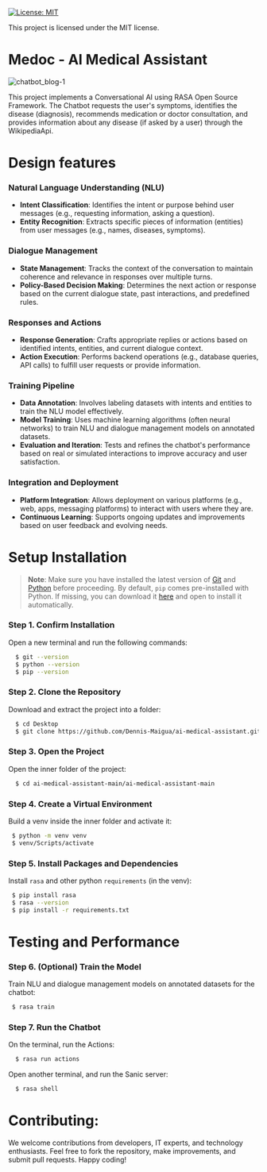 [![License: MIT](https://img.shields.io/badge/License-MIT-yellow.svg)](https://opensource.org/licenses/MIT)

This project is licensed under the MIT license.

# Medoc - AI Medical Assistant

![chatbot_blog-1](https://github.com/Dennis-Maigua/ai-medical-assistant/assets/32156551/37f7de8b-e13c-42fd-a711-09d6122677cb)

This project implements a Conversational AI using RASA Open Source Framework. The Chatbot requests the user's symptoms, identifies the disease (diagnosis), recommends medication or doctor consultation, and provides information about any disease (if asked by a user) through the WikipediaApi.

# Design features

### Natural Language Understanding (NLU)
- **Intent Classification**: Identifies the intent or purpose behind user messages (e.g., requesting information, asking a question).
- **Entity Recognition**: Extracts specific pieces of information (entities) from user messages (e.g., names, diseases, symptoms).

### Dialogue Management
- **State Management**: Tracks the context of the conversation to maintain coherence and relevance in responses over multiple turns.
- **Policy-Based Decision Making**: Determines the next action or response based on the current dialogue state, past interactions, and predefined rules.

### Responses and Actions
- **Response Generation**: Crafts appropriate replies or actions based on identified intents, entities, and current dialogue context.
- **Action Execution**: Performs backend operations (e.g., database queries, API calls) to fulfill user requests or provide information.
  
### Training Pipeline
- **Data Annotation**: Involves labeling datasets with intents and entities to train the NLU model effectively.
- **Model Training**: Uses machine learning algorithms (often neural networks) to train NLU and dialogue management models on annotated datasets.
- **Evaluation and Iteration**: Tests and refines the chatbot's performance based on real or simulated interactions to improve accuracy and user satisfaction.

### Integration and Deployment
- **Platform Integration**: Allows deployment on various platforms (e.g., web, apps, messaging platforms) to interact with users where they are.
- **Continuous Learning**: Supports ongoing updates and improvements based on user feedback and evolving needs.

# Setup Installation

>**Note**: Make sure you have installed the latest version of [Git](https://git-scm.com/downloads) and [Python](https://www.python.org/downloads/release/python-31011/) before proceeding. By default, `pip` comes pre-installed with Python. If missing, you can download it [here](https://bootstrap.pypa.io/get-pip.py) and open to install it automatically.

### Step 1. Confirm Installation

Open a new terminal and run the following commands:

  ```bash
    $ git --version
    $ python --version
    $ pip --version
  ```

### Step 2. Clone the Repository

Download and extract the project into a folder:

  ```bash
    $ cd Desktop
    $ git clone https://github.com/Dennis-Maigua/ai-medical-assistant.git
  ```

### Step 3. Open the Project

Open the inner folder of the project:

  ```bash
    $ cd ai-medical-assistant-main/ai-medical-assistant-main
  ```

### Step 4. Create a Virtual Environment

Build a venv inside the inner folder and activate it:

  ```bash
   $ python -m venv venv
   $ venv/Scripts/activate
  ```
   
### Step 5. Install Packages and Dependencies

Install `rasa` and other python `requirements` (in the venv):
  
  ```bash
   $ pip install rasa
   $ rasa --version 
   $ pip install -r requirements.txt
  ```

# Testing and Performance

### Step 6. (Optional) Train the Model

Train NLU and dialogue management models on annotated datasets for the chatbot:
  
  ```bash
   $ rasa train
  ```

### Step 7. Run the Chatbot

On the terminal, run the Actions:

  ```bash
    $ rasa run actions
  ```

Open another terminal, and run the Sanic server:

  ```bash
    $ rasa shell
  ```

# Contributing:

We welcome contributions from developers, IT experts, and technology enthusiasts. Feel free to fork the repository, make improvements, and submit pull requests. Happy coding!
